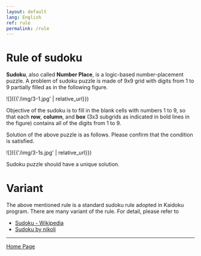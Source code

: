 ```yaml
---
layout: default
lang: English
ref: rule
permalink: /rule
---
```


# Rule of sudoku

**Sudoku**, also called **Number Place**, is a logic-based number-placement puzzle. A problem of sudoku puzzle is made of 9x9 grid with digits from 1 to 9 partially filled as in the following figure.

![]({{'/img/3-1.jpg' | relative_url}})

Objective of the sudoku is to fill in the blank cells with numbers 1 to 9, so that each **row**, **column**, and **box** (3x3 subgrids as indicated in bold lines in the figure) contains all of the digits from 1 to 9.

Solution of the above puzzle is as follows. Please confirm that the condition is satisfied.

![]({{'/img/3-1s.jpg' | relative_url}})

Sudoku puzzle should have a unique solution.

# Variant

The above mentioned rule is a standard sudoku rule adopted in Kaidoku program. There are many variant of the rule. For detail, please refer to

- [Sudoku - Wikipedia](https://en.wikipedia.org/wiki/Sudoku)
- [Sudoku by nikoli](http://nikoli.co.jp/en/puzzles/sudoku.html)

- - -

[Home Page](./)
